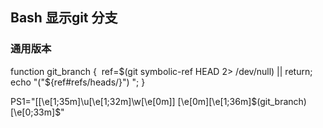 ## Bash 显示git 分支

### 通用版本

function git_branch {
​    ref=$(git symbolic-ref HEAD 2> /dev/null) || return;
​    echo "("${ref#refs/heads/}") ";
}

PS1="[\[\e[1;35m\]\u\[\e[1;32m\]\w\[\e[0m\]] \[\e[0m\]\[\e[1;36m\]\$(git_branch)\[\e[0;33m\]\$"

